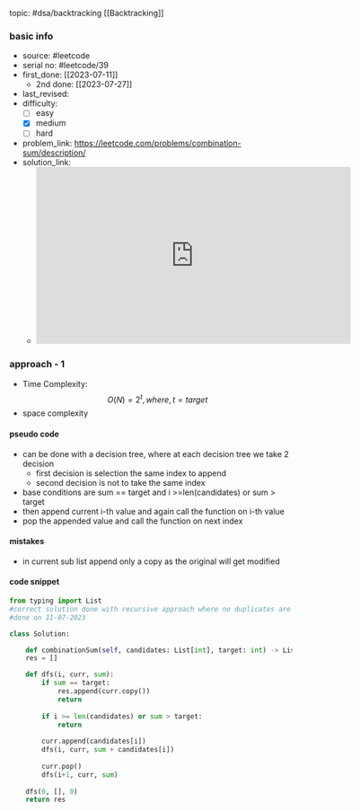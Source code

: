 topic: #dsa/backtracking [[Backtracking]]

### basic info
- source: #leetcode 
- serial no: #leetcode/39
- first_done: [[2023-07-11]]
	- 2nd done: [[2023-07-27]]
- last_revised:
- difficulty: 
	- [ ] easy
	- [x] medium
	- [ ] hard
- problem_link: https://leetcode.com/problems/combination-sum/description/
- solution_link:
	- <iframe width="560" height="315" src="https://www.youtube.com/embed/GBKI9VSKdGg" title="YouTube video player" frameborder="0" allow="accelerometer; autoplay; clipboard-write; encrypted-media; gyroscope; picture-in-picture; web-share" allowfullscreen></iframe>

### approach - 1
- Time Complexity: $$ O(N) = 2^t, where, t=target$$
- space complexity

#### pseudo code
- can be done with a decision tree, where at each decision tree we take 2 decision
	- first decision is selection the same index to append
	- second decision is not to take the same index
- base conditions are sum == target and i >=len(candidates) or sum > target
- then append current i-th value and again call the function on i-th value
- pop the appended value and call the function on next index

#### mistakes
- in current sub list append only a copy as the original will get modified
#### code snippet
```python
from typing import List
#correct solution done with recursive approach where no duplicates are allowed
#done on 11-07-2023

class Solution:

	def combinationSum(self, candidates: List[int], target: int) -> List[List[int]]:	
	res = []

	def dfs(i, curr, sum):
		if sum == target:
			res.append(curr.copy())
			return
			
		if i >= len(candidates) or sum > target:
			return
		
		curr.append(candidates[i])
		dfs(i, curr, sum + candidates[i])
		
		curr.pop()
		dfs(i+1, curr, sum)	  
	
	dfs(0, [], 0)
	return res
```
